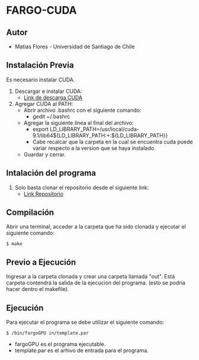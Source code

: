 # FARGO-CUDA
## Autor
* Matias Flores - Universidad de Santiago de Chile
## Instalación Previa
Es necesario instalar CUDA.
1. Descargar e instalar CUDA: 
    * [Link de descarga CUDA](https://developer.nvidia.com/cuda-downloads)
2. Agregar CUDA al PATH:
    * Abrir archivo .bashrc con el siguiente comando: 
        * gedit ~/.bashrc
    * Agregar la siguiente linea al final del archivo:
        * export LD_LIBRARY_PATH=/usr/local/cuda-9.1/lib64${LD_LIBRARY_PATH:+:${LD_LIBRARY_PATH}}
        * Cabe recalcar que la carpeta en la cual se encuentra cuda puede variar respecto a la version que se haya instalado.
    * Guardar y cerrar.
## Intalación del programa
1. Solo basta clonar el repositorio desde el siguiente link:
    * [Link Repositorio](https://github.com/MatiasFloresS/CudaProtoplanetaryDisksFloat.git)

## Compilación
Abrir una terminal, acceder a la carpeta que ha sido clonada y ejecutar el siguiente comando:
```
$ make
```

## Previo a Ejecución 
Ingresar a la carpeta clonada y crear una carpeta llamada "out". Está carpeta contendrá la salida de la ejecucion del programa. (esto se podria hacer dentro el makefile).

## Ejecución 
Para ejecutar el programa se debe utilizar el siguiente comando:
```
$ /bin/fargoGPU in/template.par
```
* fargoGPU es el programa ejecutable.
* template.par es el arhivo de entrada para el programa.
